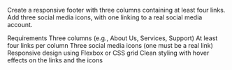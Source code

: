 Create a responsive footer with three columns containing at least four links. Add three social media icons, with one linking to a real social media account.

Requirements
Three columns (e.g., About Us, Services, Support)
At least four links per column
Three social media icons (one must be a real link)
Responsive design using Flexbox or CSS grid
Clean styling with hover effects on the links and the icons




